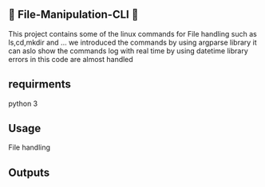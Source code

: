 ## :open_file_folder: File-Manipulation-CLI :open_file_folder:
This project contains some of the linux commands for File handling such as ls,cd,mkdir and ...
we introduced the commands by using argparse library it can aslo show the commands log with real time by using datetime library
errors in this code are almost handled
## requirments 
python 3 
## Usage
File handling 
## Outputs

